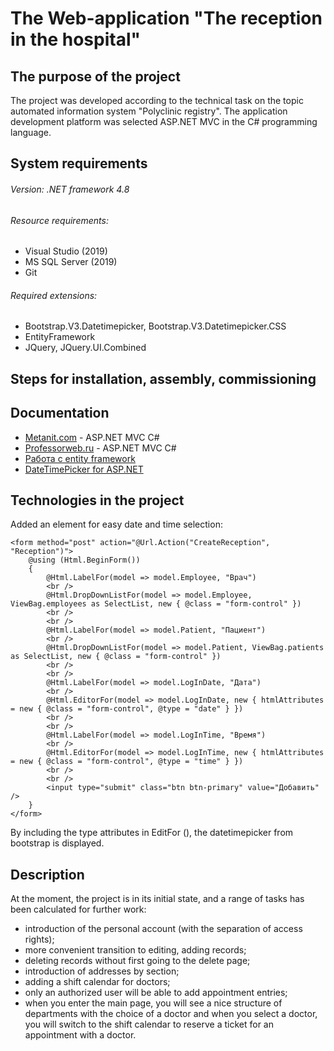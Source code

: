 # The Web-application "The reception in the hospital"

## The purpose of the project

The project was developed according to the technical task on the topic automated information system "Polyclinic registry". The application development platform was selected ASP.NET MVC in the C# programming language.

## System requirements

###### Version: .NET framework 4.8
###### Resource requirements:
* Visual Studio (2019)
* MS SQL Server (2019)
* Git
###### Required extensions:
* Bootstrap.V3.Datetimepicker, Bootstrap.V3.Datetimepicker.CSS
* EntityFramework
* JQuery, JQuery.UI.Combined

## Steps for installation, assembly, commissioning

## Documentation

* [Metanit.com](https://metanit.com/sharp/mvc5/) - ASP.NET MVC C#
* [Professorweb.ru](https://professorweb.ru/my/ASP_NET/mvc/level1/) - ASP.NET MVC C#
* [Работа с entity framework](https://docs.microsoft.com/ru-ru/aspnet/mvc/overview/getting-started/getting-started-with-ef-using-mvc/creating-an-entity-framework-data-model-for-an-asp-net-mvc-application)
* [DateTimePicker for ASP.NET](https://docs.microsoft.com/ru-ru/aspnet/mvc/overview/older-versions/using-the-html5-and-jquery-ui-datepicker-popup-calendar-with-aspnet-mvc/using-the-html5-and-jquery-ui-datepicker-popup-calendar-with-aspnet-mvc-part-4)

## Technologies in the project

Added an element for easy date and time selection:
~~~
<form method="post" action="@Url.Action("CreateReception", "Reception")">
    @using (Html.BeginForm())
    {
        @Html.LabelFor(model => model.Employee, "Врач")
        <br />
        @Html.DropDownListFor(model => model.Employee, ViewBag.employees as SelectList, new { @class = "form-control" })
        <br />
        <br />
        @Html.LabelFor(model => model.Patient, "Пациент")
        <br />
        @Html.DropDownListFor(model => model.Patient, ViewBag.patients as SelectList, new { @class = "form-control" })
        <br />
        <br />
        @Html.LabelFor(model => model.LogInDate, "Дата")
        <br />
        @Html.EditorFor(model => model.LogInDate, new { htmlAttributes = new { @class = "form-control", @type = "date" } })
        <br />
        <br />
        @Html.LabelFor(model => model.LogInTime, "Время")
        <br />
        @Html.EditorFor(model => model.LogInTime, new { htmlAttributes = new { @class = "form-control", @type = "time" } })
        <br />
        <br />
        <input type="submit" class="btn btn-primary" value="Добавить" />
    }
</form>
~~~
By including the type attributes in EditFor (), the datetimepicker from bootstrap is displayed.

## Description

At the moment, the project is in its initial state, and a range of tasks has been calculated for further work:
* introduction of the personal account (with the separation of access rights); 
* more convenient transition to editing, adding records;
* deleting records without first going to the delete page;
* introduction of addresses by section;
* adding a shift calendar for doctors;
* only an authorized user will be able to add appointment entries;
* when you enter the main page, you will see a nice structure of departments with the choice of a doctor and when you select a doctor, you will switch to the shift calendar to reserve a ticket for an appointment with a doctor.
